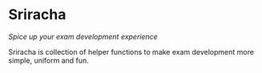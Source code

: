 # Sriracha

_Spice up your exam development experience_

Sriracha is collection of helper functions to make exam development more simple,
uniform and fun.


